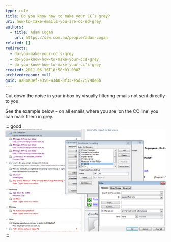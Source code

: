 ```yaml
---
type: rule
title: Do you know how to make your CC’s grey?
uri: how-to-make-emails-you-are-cc-ed-grey
authors:
  - title: Adam Cogan
    url: https://ssw.com.au/people/adam-cogan
related: []
redirects:
  - do-you-make-your-cc’s-grey
  - do-you-know-how-to-make-your-ccs-grey
  - do-you-know-how-to-make-your-cc’s-grey
created: 2011-06-16T18:58:03.000Z
archivedreason: null
guid: aa84a3ef-e356-4340-8f33-e5d27579de6b
---
```

Cut down the noise in your inbox by visually filtering emails not sent directly to you.

See the example below - on all emails where you are 'on the CC line' you can mark them in grey.

<!--endintro-->

::: good\
![Figure: Good Example - Cut down the noise in your inbox by visually filtering emails not sent directly to you](MakeCCGrey.jpg)\
:::